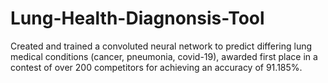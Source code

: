 # Lung-Health-Diagnonsis-Tool
Created and trained a convoluted neural network to predict differing lung medical conditions (cancer, pneumonia, covid-19), awarded first  place in a contest of over 200 competitors for achieving an accuracy of 91.185%.
